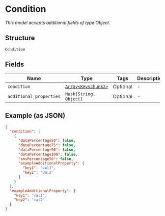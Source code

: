 
# Condition

*This model accepts additional fields of type Object.*

## Structure

`Condition`

## Fields

| Name | Type | Tags | Description |
|  --- | --- | --- | --- |
| `condition` | [`Array<Keyschunk2>`](../../doc/models/keyschunk-2.md) | Optional | - |
| `additional_properties` | `Hash[String, Object]` | Optional | - |

## Example (as JSON)

```json
{
  "condition": [
    {
      "dataPercentage50": false,
      "dataPercentage75": false,
      "dataPercentage90": false,
      "dataPercentage100": false,
      "smsPercentage50": false,
      "exampleAdditionalProperty": {
        "key1": "val1",
        "key2": "val2"
      }
    }
  ],
  "exampleAdditionalProperty": {
    "key1": "val1",
    "key2": "val2"
  }
}
```

